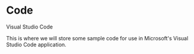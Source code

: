 # Code
Visual Studio Code

This is where we will store some sample code for use in Microsoft's Visual
Studio Code application.

